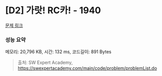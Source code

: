 # [D2] 가랏! RC카! - 1940 

[문제 링크](https://swexpertacademy.com/main/code/problem/problemDetail.do?contestProbId=AV5PjMgaALgDFAUq) 

### 성능 요약

메모리: 20,796 KB, 시간: 132 ms, 코드길이: 891 Bytes



> 출처: SW Expert Academy, https://swexpertacademy.com/main/code/problem/problemList.do